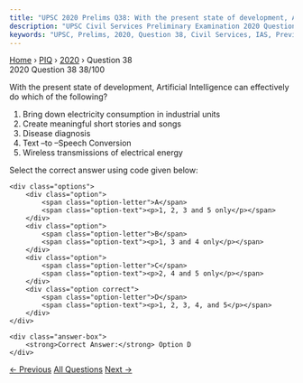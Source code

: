 ```yaml
---
title: "UPSC 2020 Prelims Q38: With the present state of development, Artificial Intelligen..."
description: "UPSC Civil Services Preliminary Examination 2020 Question 38 with options and answer"
keywords: "UPSC, Prelims, 2020, Question 38, Civil Services, IAS, Previous Year Questions"
---
```


<nav class="breadcrumb">
    <a href="../../">Home</a>
    <span>›</span>
    <a href="../">PIQ</a>
    <span>›</span>
    <a href="./">2020</a>
    <span>›</span>
    <span>Question 38</span>
</nav>

<div class="question-header">
    <div class="question-meta">
        <span class="year-badge">2020</span>
        <span class="question-number">Question 38</span>
        <span class="progress">38/100</span>
    </div>
    <div class="progress-bar">
        <div class="progress-fill" style="width: 38.0%"></div>
    </div>
</div>

<div class="question-content">
    <div class="question-text">
        <p>With the present state of development, Artificial Intelligence can effectively<br />
do which of the following?</p>
<ol>
<li>Bring down electricity consumption in industrial units</li>
<li>Create meaningful short stories and songs</li>
<li>Disease diagnosis</li>
<li>Text –to –Speech Conversion</li>
<li>Wireless transmissions of electrical energy</li>
</ol>
<p>Select the correct answer using code given below:</p>
    </div>
    
    <div class="options">
        <div class="option">
            <span class="option-letter">A</span>
            <span class="option-text"><p>1, 2, 3 and 5 only</p></span>
        </div>
        <div class="option">
            <span class="option-letter">B</span>
            <span class="option-text"><p>1, 3 and 4 only</p></span>
        </div>
        <div class="option">
            <span class="option-letter">C</span>
            <span class="option-text"><p>2, 4 and 5 only</p></span>
        </div>
        <div class="option correct">
            <span class="option-letter">D</span>
            <span class="option-text"><p>1, 2, 3, 4, and 5</p></span>
        </div>
    </div>

    <div class="answer-box">
        <strong>Correct Answer:</strong> Option D
    </div>
</div>

<div class="question-nav">
    <a href="../q037-in-the-context-of-recent-advances-in-human-reprodu/" class="nav-btn prev">← Previous</a>
    <a href="../" class="nav-btn center">All Questions</a>
    <a href="../q039-with-reference-to-visible-light-communication-vlc/" class="nav-btn next">Next →</a>
</div>
